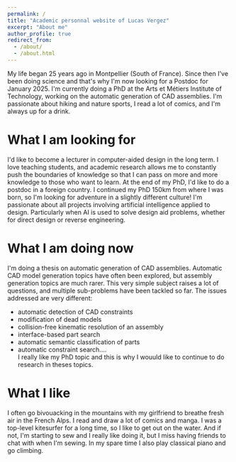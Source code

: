 ```yaml
---
permalink: /
title: "Academic personnal website of Lucas Vergez"
excerpt: "About me"
author_profile: true
redirect_from: 
  - /about/
  - /about.html
---
```


My life began 25 years ago in Montpellier (South of France). 
Since then I've been doing science and that's why I'm now looking for a Postdoc for January 2025. 
I'm currently doing a PhD at the Arts et Métiers Institute of Technology, working on the automatic generation of CAD assemblies. 
I'm passionate about hiking and nature sports, I read a lot of comics, and I'm always up for a drink.

What I am looking for
======

I'd like to become a lecturer in computer-aided design in the long term. I love teaching students, and academic research allows me to constantly push the boundaries of knowledge so that I can pass on more and more knowledge to those who want to learn. At the end of my PhD, I'd like to do a postdoc in a foreign country. I continued my PhD 150km from where I was born, so I'm looking for adventure in a slightly different culture! I'm passionate about all projects involving artificial intelligence applied to design. Particularly when AI is used to solve design aid problems, whether for direct design or reverse engineering. 

What I am doing now
======

I'm doing a thesis on automatic generation of CAD assemblies. Automatic CAD model generation topics have often been explored, but assembly generation topics are much rarer. This very simple subject raises a lot of questions, and multiple sub-problems have been tackled so far. The issues addressed are very different:
- automatic detection of CAD constraints 
- modification of dead models
- collision-free kinematic resolution of an assembly
- interface-based part search
- automatic semantic classification of parts
- automatic constraint search....  
I really like my PhD topic and this is why I wouuld like to continue to do research in theses topics.

What I like
======

I often go bivouacking in the mountains with my girlfriend to breathe fresh air in the French Alps. 
I read and draw a lot of comics and manga. 
I was a top-level kitesurfer for a long time, so I like to get out on the water. 
And if not, I'm starting to sew and I really like doing it, but I miss having friends to chat with when I'm sewing. 
In my spare time I also play classical piano and go climbing.
